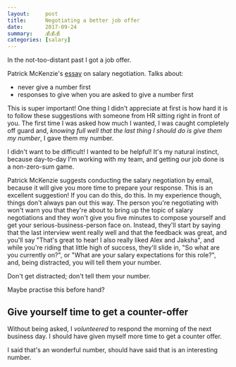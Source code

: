 ```yaml
---
layout:     post
title:      Negotiating a better job offer
date:       2017-09-24
summary:    💰💰💰
categories: [salary]
---
```


In the not-too-distant past I got a job offer.

Patrick McKenzie's [essay](http://www.kalzumeus.com/2012/01/23/salary-negotiation) on salary negotiation. Talks about:
- never give a number first
- responses to give when you are asked to give a number first

This is super important! One thing I didn't appreciate at first is how hard it is to follow these suggestions with someone from HR sitting right in front of you. The first time I was asked how much I wanted, I was caught completely off guard and, *knowing full well that the last thing I should do is give them my number*, I gave them my number.

I didn't want to be difficult! I wanted to be helpful! It's my natural instinct, because day-to-day I'm working with my team, and getting our job done is a non-zero-sum game.

Patrick McKenzie suggests conducting the salary negotiation by email, because it will give you more time to prepare your response. This is an excellent suggestion! If you can do this, do this. In my experience though, things don't always pan out this way. The person you're negotiating with won't warn you that they're about to bring up the topic of salary negotiations and they won't give you five minutes to compose yourself and get your serious-business-person face on. Instead, they'll start by saying that the last interview went really well and that the feedback was great, and you'll say "That's great to hear! I also really liked Alex and Jaksha", and while you're riding that little high of success, they'll slide in, "So what are you currently on?", or "What are your salary expectations for this role?", and, being distracted, you will tell them your number.

Don't get distracted; don't tell them your number.

Maybe practise this before hand?

## Give yourself time to get a counter-offer

Without being asked, I *volunteered* to respond the morning of the next business day. I should have given myself more time to get a counter offer.

I said that's an wonderful number, should have said that is an interesting number.
